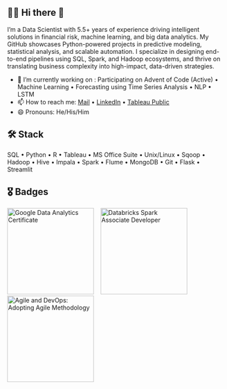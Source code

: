 ## :man_technologist: Hi there 👋
I’m a Data Scientist with 5.5+ years of experience driving intelligent solutions in financial risk, machine learning, and big data analytics. My GitHub showcases Python-powered projects in predictive modeling, statistical analysis, and scalable automation. I specialize in designing end-to-end pipelines using SQL, Spark, and Hadoop ecosystems, and thrive on translating business complexity into high-impact, data-driven strategies.

- 🔭 I’m currently working on : Participating on Advent of Code (Active) • Machine Learning • Forecasting using Time Series Analysis • NLP • LSTM
- 📫 How to reach me: [Mail](mailto:subham.besume@gmail.com) • [LinkedIn](https://www.linkedin.com/in/subhamshit/) • [Tableau Public](https://public.tableau.com/app/profile/subham.shit)
- 😄 Pronouns: He/His/Him

              

## 🛠️ Stack
SQL • Python • R • Tableau • MS Office Suite • Unix/Linux • Sqoop • Hadoop • Hive • Impala • Spark • Flume • MongoDB • Git • Flask • Streamlit

## 🎖️ Badges
<img src="https://images.credly.com/size/340x340/images/d41de2b7-cbc2-47ec-bcf1-ebecbe83872f/GCC_badge_DA_1000x1000.png" alt="Google Data Analytics Certificate" height="200"/>&nbsp;&nbsp;&nbsp;&nbsp;<img src="https://templates.images.credential.net/16491856424607350801669276089387.png" alt="Databricks Spark Associate Developer" height="200"/>&nbsp;&nbsp;&nbsp;&nbsp;<img src="https://api.accredible.com/v1/frontend/credential_website_embed_image/badge/57890932" alt="Agile and DevOps: Adopting Agile Methodology" height="200"/>

<!---
*Subham2S/Subham2S* is a ✨ special ✨ repository because its `README.md` (this file) appears on your GitHub profile.
- ⚡ Fun fact: ...
Here are some ideas to get you started:
- 🌱 I’m currently learning Machine Learning Models  
- 👯 I’m looking to collaborate on ...
- 🤔 I’m looking for help with ...
- 💬 Ask me about ...

<script src="https://platform.linkedin.com/badges/js/profile.js" async defer type="text/javascript"></script>
&nbsp;&nbsp;&nbsp;&nbsp;<img src="https://www.hackerrank.com/subham_s?badge=sql&stars=5">
<div class="badge-base LI-profile-badge" data-locale="en_US" data-size="large" data-theme="dark" data-type="VERTICAL" data-vanity="subhamshit" data-version="v1"><a class="badge-base__link LI-simple-link" href="https://in.linkedin.com/in/subhamshit?trk=profile-badge">Subham Shit</a></div>

-->

